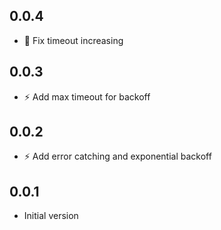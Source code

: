 ## 0.0.4
- :bug: Fix timeout increasing

## 0.0.3
- :zap: Add max timeout for backoff

## 0.0.2
- :zap: Add error catching and exponential backoff

## 0.0.1

- Initial version
